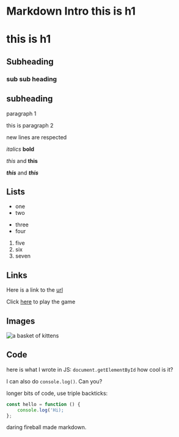 # Markdown Intro this is h1

this is h1
=================

## Subheading
### sub sub heading


subheading
------------------


paragraph 1

this is paragraph 2

new lines are respected

_italics_ __bold__

*this* and **this**

___this___ and ***this***

## Lists

* one
* two
- three
- four
1. five
2. six
3. seven

## Links

Here is a link to the [url](www.google.com)

Click [here]() to play the game

## Images

![a basket of kittens](https://placekitten.com/200/100)

## Code
here is what I wrote in JS: `document.getElementById` how cool is it?

I can also do `console.log()`. Can you?

longer bits of code, use triple backticks:

```javascript
const hello = function () {
    console.log('Hi);
};
```

daring fireball made markdown.